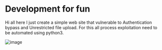 # Development for fun

Hi all here I just create a simple web site that vulnerable to Authentication bypass and Unrestricted file upload.
For this all process exploitation need to be automated using python3.

![image](https://user-images.githubusercontent.com/41905562/183145545-443d505b-f652-4865-9c08-e485f1f1f233.png)

